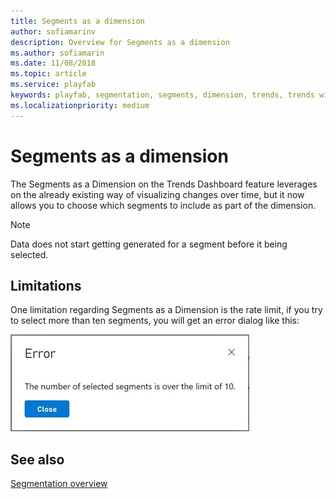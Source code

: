 ```yaml
---
title: Segments as a dimension
author: sofiamarinv
description: Overview for Segments as a dimension
ms.author: sofiamarin
ms.date: 11/08/2018
ms.topic: article
ms.service: playfab
keywords: playfab, segmentation, segments, dimension, trends, trends with segments as a dimension, segments as a dimension
ms.localizationpriority: medium
---
```


# Segments as a dimension

The Segments as a Dimension on the Trends Dashboard feature leverages on the already existing way of visualizing changes over time, but it now allows you to choose which segments to include as part of the dimension. 

> [!NOTE]
> Data does not start getting generated for a segment before it being selected. 

## Limitations

One limitation regarding Segments as a Dimension is the rate limit, if you try to select more than ten segments, you will get an error dialog like this:  

![Segment limitation](media/segments-dimension-limitations.jpg)

## See also

[Segmentation overview](../../acting-data/segmentation-overview.md)
  
